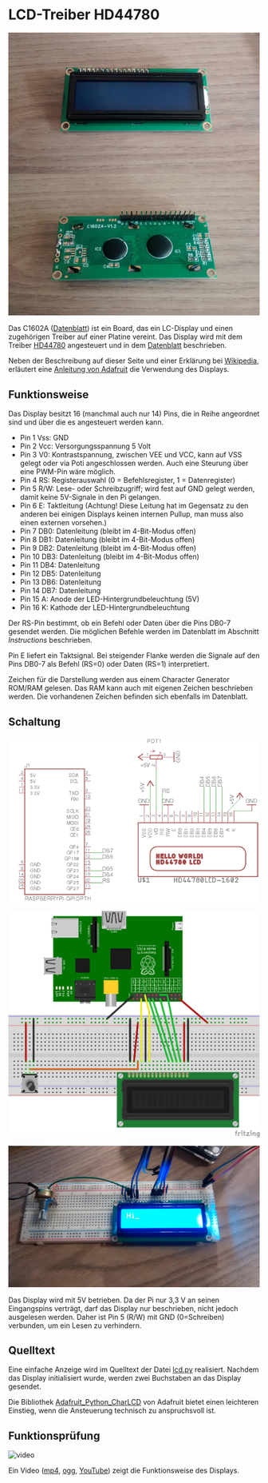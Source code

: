 LCD-Treiber HD44780 
===================

![lcd](doc/lcd.jpg)

Das C1602A ([Datenblatt](doc/C1602a.pdf)) ist ein Board, das ein
LC-Display und einen zugehörigen Treiber auf einer Platine vereint. Das
Display wird mit dem Treiber 
[HD44780](http://www.mikrocontroller.net/articles/HD44780)
angesteuert und in dem
[Datenblatt](doc/HD44780.pdf) beschrieben.

Neben der Beschreibung auf dieser Seite und einer Erklärung
bei [Wikipedia](https://de.wikipedia.org/wiki/HD44780), erläutert eine
[Anleitung von Adafruit](doc/drive-a-16x2-lcd-directly-with-a-raspberry-pi.pdf) die Verwendung des Displays.

Funktionsweise
--------------

Das Display besitzt 16 (manchmal auch nur 14) Pins, die in Reihe angeordnet 
sind und über die es angesteuert werden kann. 

- Pin 1 Vss: GND
- Pin 2 Vcc: Versorgungsspannung 5 Volt
- Pin 3 V0: Kontrastspannung, zwischen VEE und VCC, kann auf VSS
  gelegt oder via Poti angeschlossen werden. Auch eine Steurung über eine 
  PWM-Pin wäre möglich.
- Pin 4 RS: Registerauswahl (0 = Befehlsregister, 1 = Datenregister)
- Pin 5 R/W: Lese- oder Schreibzugriff; wird fest auf GND gelegt
  werden, damit keine 5V-Signale in den Pi gelangen.
- Pin 6 E: Taktleitung (Achtung! Diese Leitung hat im Gegensatz zu den
  anderen bei einigen Displays keinen internen Pullup, man muss also
  einen externen vorsehen.)
- Pin 7 DB0: Datenleitung (bleibt im 4-Bit-Modus offen)
- Pin 8 DB1: Datenleitung (bleibt im 4-Bit-Modus offen)
- Pin 9 DB2: Datenleitung (bleibt im 4-Bit-Modus offen)
- Pin 10 DB3: Datenleitung (bleibt im 4-Bit-Modus offen)
- Pin 11 DB4: Datenleitung
- Pin 12 DB5: Datenleitung
- Pin 13 DB6: Datenleitung
- Pin 14 DB7: Datenleitung
- Pin 15 A: Anode der LED-Hintergrundbeleuchtung (5V)
- Pin 16 K: Kathode der LED-Hintergrundbeleuchtung

Der RS-Pin bestimmt, ob ein Befehl oder Daten über die Pins DB0-7
gesendet werden. Die möglichen Befehle werden im Datenblatt im Abschnitt 
*Instructions* beschrieben. 

Pin E liefert ein Taktsignal. Bei steigender Flanke werden die Signale
auf den Pins DB0-7 als Befehl (RS=0) oder Daten (RS=1) interpretiert.

Zeichen für die Darstellung werden aus einem Character Generator ROM/RAM 
gelesen. Das RAM kann auch mit eigenen Zeichen beschrieben werden. Die
vorhandenen Zeichen befinden sich ebenfalls im Datenblatt.



Schaltung
---------

![schaltung_schema](doc/schaltung_schema.png)

![schaltung](doc/schaltung_Steckplatine.png)

![schaltung](doc/lcd_breadboard.jpg)

Das Display wird mit 5V betrieben. Da der Pi nur 3,3 V an seinen
Eingangspins verträgt, darf das Display nur beschrieben, nicht jedoch
ausgelesen werden. Daher ist Pin 5 (R/W) mit GND (0=Schreiben)
verbunden, um ein Lesen zu verhindern.


Quelltext
---------

Eine einfache Anzeige wird im Quelltext der Datei [lcd.py](lcd.py) realisiert.
Nachdem das Display initialisiert wurde, werden zwei Buchstaben an das Display
gesendet.

Die Bibliothek 
[Adafruit_Python_CharLCD](https://github.com/adafruit/Adafruit_Python_CharLCD)
von Adafruit bietet einen leichteren Einstieg, wenn die Ansteuerung technisch
zu anspruchsvoll ist.


Funktionsprüfung
----------------

![video](https://archive.org/download/lcd_display_demo/lcd_display_demo.thumbs/MUTE_20170809_220636_000024.jpg)

Ein Video 
([mp4](https://archive.org/download/lcd_display_demo/MUTE_20170809_220636.mp4),
[ogg](https://archive.org/download/lcd_display_demo/MUTE_20170809_220636.ogv),
[YouTube](https://www.youtube-nocookie.com/embed/W6sKhcwKmA4?rel=0)) 
zeigt die Funktionsweise des Displays.

